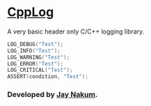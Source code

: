 # [CppLog](https://github.com/JayNakum/CppLog)
A very basic header only C/C++ logging library.  

```cpp
LOG_DEBUG("Test");
LOG_INFO("Test");
LOG_WARNING("Test");
LOG_ERROR("Test");
LOG_CRITICAL("Test");
ASSERT(condition, "Test");
```

### Developed by [Jay Nakum](https://jaynakum.github.io/).
